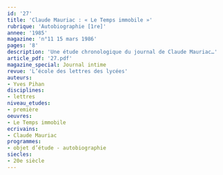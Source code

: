 ```yaml
---
id: '27'
title: 'Claude Mauriac : « Le Temps immobile »'
rubrique: 'Autobiographie [1re]'
annee: '1985'
magazine: 'n°11 15 mars 1986'
pages: '8'
description: 'Une étude chronologique du journal de Claude Mauriac…'
article_pdf: '27.pdf'
magazine_special: Journal intime
revue: 'L’école des lettres des lycées'
auteurs:
- Yves Pihan
disciplines:
- lettres
niveau_etudes:
- première
oeuvres:
- Le Temps immobile
ecrivains:
- Claude Mauriac
programmes:
- objet d’étude - autobiographie
siecles:
- 20e siècle
---
```

